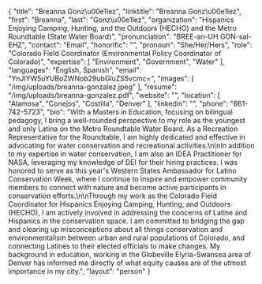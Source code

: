 {
  "title": "Breanna Gonz\u00e1lez",
  "linktitle": "Breanna Gonz\u00e1lez",
  "first": "Breanna",
  "last": "Gonz\u00e1lez",
  "organization": "Hispanics Enjoying Camping, Hunting, and the Outdoors (HECHO) and the Metro Roundtable (State Water Board)",
  "pronunciation": "BREE-an-UH GON-sal-EHZ",
  "contact": "Email",
  "honorific": "",
  "pronoun": "She/Her/Hers",
  "role": "Colorado Field Coordinator (Environmental Policy Coordinator of Colorado)",
  "expertise": [
    "Environment",
    "Government",
    "Water"
  ],
  "languages": "English, Spanish",
  "email": "YnJlYW5uYUBoZWNob29ubGluZS5vcmc=",
  "images": [
    "/img/uploads/breanna-gonzalez.jpeg"
  ],
  "resume": "/img/uploads/breanna-gonzalez.pdf",
  "website": "",
  "location": [
    "Alamosa",
    "Conejos",
    "Costilla",
    "Denver"
  ],
  "linkedin": "",
  "phone": "661-742-5723",
  "bio": "With a Masters in Education, focusing on bilingual pedagogy, I bring a well-rounded perspective to my role as the youngest and only Latina on the Metro Roundtable Water Board. As a Recreation Representative for the Roundtable, I am highly dedicated and effective in advocating for water conservation and recreational activities.\n\nIn addition to my expertise in water conservation, I am also an IDEA Practitioner for NASA, leveraging my knowledge of DEI for their hiring practices. I was honored to serve as this year's Western States Ambassador for Latino Conservation Week, where I continue to inspire and empower community members to connect with nature and become active participants in conservation efforts.\n\nThrough my work as the Colorado Field Coordinator for Hispanics Enjoying Camping, Hunting, and Outdoors (HECHO), I am actively involved in addressing the concerns of Latine and Hispanics in the conservation space. I am committed to bridging the gap and clearing up misconceptions about all things conservation and environmentalism between urban and rural populations of Colorado, and connecting Latines to their elected officials to make changes. My background in education, working in the Globeville Elyria-Swansea area of Denver has informed me directly of what equity causes are of the utmost importance in my city.",
  "layout": "person"
}
